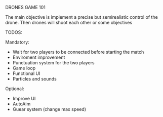 DRONES GAME 101

The main objective is implement a precise but semirealistic control of the drone. Then drones will shoot each other or 
some objectives


TODOS:

Mandatory:
- Wait for two players to be connected before starting the match
- Enviroment improvement
- Punctuation system for the two players
- Game loop
- Functional UI
- Particles and sounds

Optional:
- Improve UI
- AutoAim
- Guear system (change max speed)
